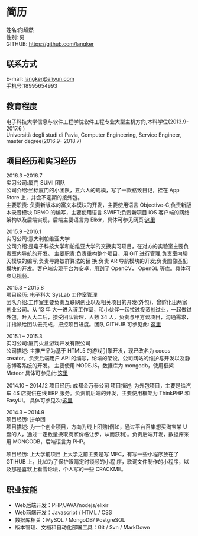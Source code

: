 # 简历
姓名:向超然  
性别: 男  
GITHUB: https://github.com/langker
## 联系方式
E-mail: langker@aliyun.com   
手机号:18995654993
## 教育程度
电子科技大学信息与软件工程学院软件工程专业大型主机方向,本科学位(2013.9-2017.6 )  
Università degli studi di Pavia, Computer Engineering, Service Engineer, master degree(2016.9- 2018.7)  
## 项目经历和实习经历
2016.3 –2016.7  
实习公司:厦门 SUMI 团队  
公司介绍:坐标厦门的小团队，五六人的规模，写了一款格致日记，挂在 App Store 上，并会不定期的接外包。  
主要职责: 负责新版本的富文本模块的开发，主要使用语言 Objective-C;负责新版本录音模块 DEMO 的编写，主要使用语言 SWIFT;负责新项目 iOS 客户端的网络架构以及后端实现，后端主要语言为 Elixir，具体可参见网页:[这里](http://griddiaryapp.com/zh/)  

2015.9 –2016.1  
实习公司:意大利帕维亚大学   
公司介绍:是电子科技大学和帕维亚大学的交换实习项目，在对方的实验室主要负责室内导航的开发。 主要职责:负责重构整个项目，用 GIT 进行管理;负责室内聊天模块的编写;负责寻路蚁群算法的替 换;负责 AR 导航模块的开发;负责图像匹配模块的开发。客户端实现平台为安卓，用到了 OpenCV， OpenGL 等库。具体可参见[视频](https://pan.baidu.com/play/video#video/path=%2Ffinal.mov&t=-1)。  

2015.3 – 2015.8  
项目经历: 电子科大 SysLab 工作室管理  
团队介绍:工作室主要负责互联网创业以及相关项目的开发(外包)，曾孵化出两家创业公司。从 13 年 大一进入该工作室，和小伙伴一起拉过投资创过业，一起做过外包，升入大二后，接受团队管理，人数 34 人，负责与甲方谈项目，沟通需求，并指派给团队去完成，把控项目进度。团队 GITHUB 可参见此: [这里](https://github.com/Sys-Lab/)
    
2015.1 – 2015.3  
实习公司:厦门火盒游戏开发有限公司  
公司描述: 主推产品为基于 HTML5 的游戏引擎开发，现已改名为 cocos creator。负责后端用户 API 的编写，论坛的架设，公司网站的维护与开发以及静态博客系统的开发。 主要使用 NODEJS，数据库为 mongodb，使用框架 Meteor 具体可参见此:[这里](http://www.cocos.com/)

2014.10 – 2014.12 
项目经历: 成都金万泰公司
项目描述: 为外包项目，主要是给汽车 4S 店提供在线 ERP 服务。负责前后端的开发，主要使用框架为 ThinkPHP 和 EasyUI。
具体可参见次:[这里](http://www.jinwantai.com/)

2014.3 – 2014.9  
项目经历: 拼单团  
项目描述: 为一个创业项目，方向为线上团购(例如，通过平台召集想买淘宝某 U 盘的人，通过一定数量换取商家价格让步，从而获利)。负责后端开发，数据库采用 MONGODB，后端语言为 PHP。

项目经历: 上大学前项目
上大学之前主要是写 MFC，有写一些小程序放在了 GTIHUB 上，比如为了保护眼睛定时锁频的小程 序，歌词文件制作的小程序，以及那是喜欢上看雪论坛，个人写的一些 CRACKME。

## 职业技能

* Web后端开发：PHP/JAVA/nodejs/elixir
* Web前端开发：Javascript / HTML / CSS
* 数据库相关：MySQL / MongoDB/ PostgreSQL
* 版本管理、文档和自动化部署工具：Git / Svn / MarkDown

 
